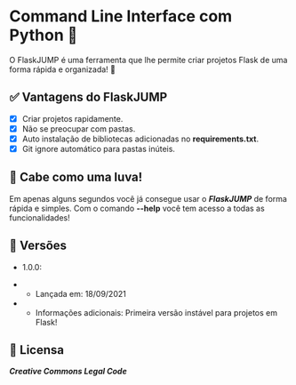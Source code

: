 # Command Line Interface com Python 🐍

O FlaskJUMP é uma ferramenta que lhe permite criar projetos Flask de uma forma rápida e organizada! 📌

## ✅ **Vantagens do FlaskJUMP**

- [x] Criar projetos rapidamente.
- [x] Não se preocupar com pastas.
- [x] Auto instalação de bibliotecas adicionadas no **requirements.txt**.
- [x] Git ignore automático para pastas inúteis.

## 🧤 **Cabe como uma luva!**

Em apenas alguns segundos você já consegue usar o ***FlaskJUMP*** de forma rápida e simples. Com o comando **--help** você tem acesso a todas as funcionalidades!

## 🚀 **Versões**

- 1.0.0:

- - Lançada em: 18/09/2021
- - Informações adicionais: Primeira versão instável para projetos em Flask!

## 🔑 **Licensa**

***Creative Commons Legal Code***